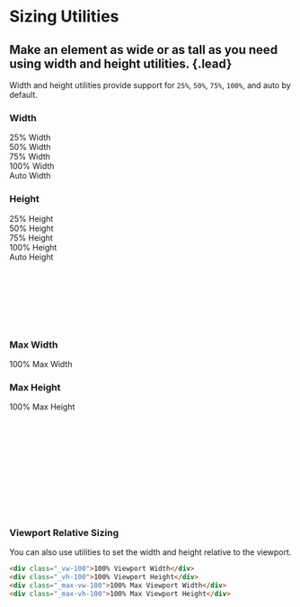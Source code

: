 # Sizing Utilities
## Make an element as wide or as tall as you need using width and height utilities. {.lead}

Width and height utilities provide support for `25%`, `50%`, `75%`, `100%`, and auto by default.

### Width

<i-code-preview title="Width Utility Example" link="https://github.com/inkline/inkline/tree/master/src/css/helpers">

<div class="_width-25 _padding-1 _background-gray-20">25% Width</div>
<div class="_width-50 _padding-1 _background-gray-20">50% Width</div>
<div class="_width-75 _padding-1 _background-gray-20">75% Width</div>
<div class="_width-100 _padding-1 _background-gray-20">100% Width</div>
<div class="_width-auto _padding-1 _background-gray-20">Auto Width</div>

<template slot="html">

~~~html
<div class="_width-25">25% Width</div>
~~~
~~~html
<div class="_width-50">50% Width</div>
~~~
~~~html
<div class="_width-75">75% Width</div>
~~~
~~~html
<div class="_width-100">100% Width</div>
~~~
~~~html
<div class="_width-auto">Auto Width</div>
~~~

</template>
</i-code-preview>

### Height

<i-code-preview title="Height Utility Example" link="https://github.com/inkline/inkline/tree/master/src/css/helpers">

<div style="height: 200px;" class="_display-flex">
<div class="_height-25 _padding-1 _background-gray-20" style="width: 20%;">25% Height</div>
<div class="_height-50 _padding-1 _background-gray-20" style="width: 20%;">50% Height</div>
<div class="_height-75 _padding-1 _background-gray-20" style="width: 20%;">75% Height</div>
<div class="_height-100 _padding-1 _background-gray-20" style="width: 20%;">100% Height</div>
<div class="_height-auto _padding-1 _background-gray-20" style="width: 20%;">Auto Height</div>
</div>

<template slot="html">

~~~html
<div class="_height-25">25% Height</div>
~~~
~~~html
<div class="_height-50">50% Height</div>
~~~
~~~html
<div class="_height-75">75% Height</div>
~~~
~~~html
<div class="_height-100">100% Height</div>
~~~
~~~html
<div class="_height-auto">Auto Height</div>
~~~

</template>
</i-code-preview>

### Max Width

<i-code-preview title="Max Width Utility Example" link="https://github.com/inkline/inkline/tree/master/src/css/helpers">

<div class="_max-width-100 _padding-1 _background-gray-20">100% Max Width</div>

<template slot="html">

~~~html
<div class="_max-width-100">100% Max Width</div>
~~~

</template>
</i-code-preview>

### Max Height

<i-code-preview title="Max Height Utility Example" link="https://github.com/inkline/inkline/tree/master/src/css/helpers">

<div style="height: 200px;" class="_display-flex">
<div class="_max-height-100 _padding-1 _background-gray-20" style="width: 25%;">100% Max Height</div>
</div>

<template slot="html">

~~~html
<div class="_max-height-100">100% Max Height</div>
~~~

</template>
</i-code-preview>

### Viewport Relative Sizing
You can also use utilities to set the width and height relative to the viewport.

~~~html
<div class="_vw-100">100% Viewport Width</div>
<div class="_vh-100">100% Viewport Height</div>
<div class="_max-vw-100">100% Max Viewport Width</div>
<div class="_max-vh-100">100% Max Viewport Height</div>
~~~
